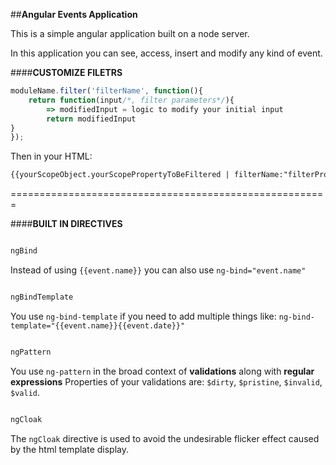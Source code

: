 ##**Angular Events Application**


This is a simple angular application built on a node server.

In this application you can see, access, insert and modify any kind of event.



####**CUSTOMIZE FILETRS**

```javascript
moduleName.filter('filterName', function(){
	return function(input/*, filter parameters*/){
		=> modifiedInput = logic to modify your initial input
		return modifiedInput
}
});

```

Then in your HTML:

```html
{{yourScopeObject.yourScopePropertyToBeFiltered | filterName:"filterProperties"}}

```
=======================================================


####**BUILT IN DIRECTIVES**

```javascript

ngBind

```

Instead of using ```{{event.name}}``` you can also use ```ng-bind="event.name"```

```javascript

ngBindTemplate

```

You use ```ng-bind-template``` if you need to add multiple things like: ```ng-bind-template="{{event.name}}{{event.date}}"```

```javascript

ngPattern

```

You use ```ng-pattern``` in the broad context of __validations__ along with **regular expressions**
Properties of your validations are: ```$dirty```, ```$pristine```, ```$invalid```, ```$valid```.


```javascript

ngCloak

```

The ```ngCloak``` directive is used to avoid the undesirable flicker effect caused by the html template display.
